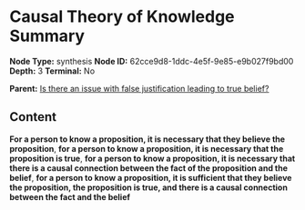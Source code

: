 # Causal Theory of Knowledge Summary

**Node Type:** synthesis
**Node ID:** 62cce9d8-1ddc-4e5f-9e85-e9b027f9bd00
**Depth:** 3
**Terminal:** No

**Parent:** [Is there an issue with false justification leading to true belief?](is-there-an-issue-with-false-justification-leading-to-true-belief.md)

## Content

**For a person to know a proposition, it is necessary that they believe the proposition**, **for a person to know a proposition, it is necessary that the proposition is true**, **for a person to know a proposition, it is necessary that there is a causal connection between the fact of the proposition and the belief**, **for a person to know a proposition, it is sufficient that they believe the proposition, the proposition is true, and there is a causal connection between the fact and the belief**
